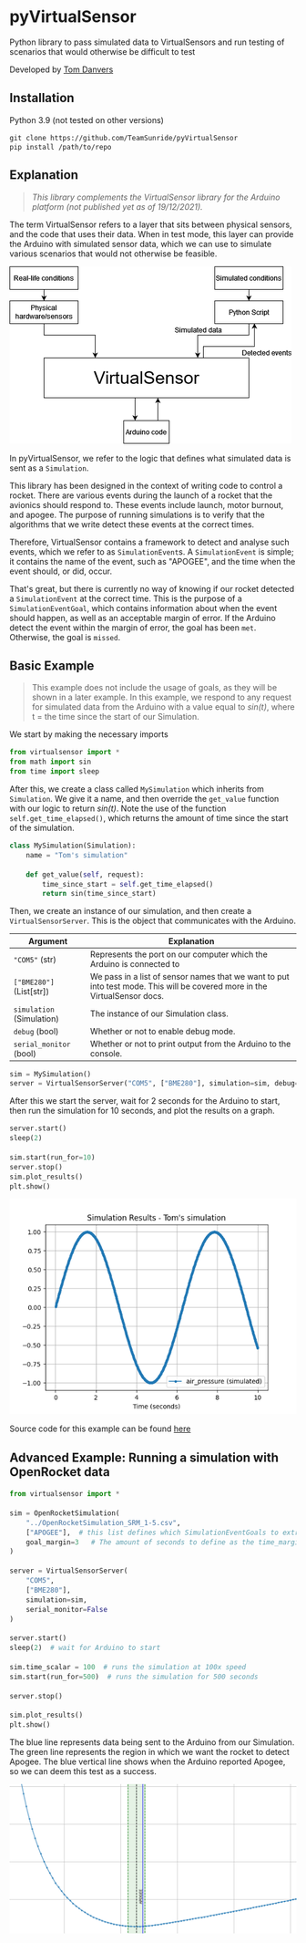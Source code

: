 # pyVirtualSensor

Python library to pass simulated data to VirtualSensors and run testing of scenarios that would otherwise be difficult to test

Developed by [Tom Danvers](https://github.com/TomD53)

## Installation

Python 3.9 (not tested on other versions)

    git clone https://github.com/TeamSunride/pyVirtualSensor
    pip install /path/to/repo

## Explanation

> *This library complements the VirtualSensor library for the Arduino platform (not published yet as of 19/12/2021).*

The term VirtualSensor refers to a layer that sits between physical sensors, and the code that uses their data.
When in test mode, this layer can provide the Arduino with simulated sensor data, which we can use to simulate various
scenarios that would not otherwise be feasible.

![A flowchart demonstrating the architecture of VirtualSensor](images/VirtualSensor.png)

In pyVirtualSensor, we refer to the logic that defines what simulated data is sent as a `Simulation`.

This library has been designed in the context of writing code to control a rocket. There are various events during the launch of a rocket that the avionics should respond to. These events include launch, motor burnout, and apogee. The purpose of running simulations is to verify that the algorithms that we write detect these events at the correct times.

Therefore, VirtualSensor contains a framework to detect and analyse such events, which we refer to as `SimulationEvent`s. A `SimulationEvent` is simple; it contains the name of the event, such as "APOGEE", and the time when the event should, or did, occur.

That's great, but there is currently no way of knowing if our rocket detected a `SimulationEvent` at the correct time. This is the purpose of a `SimulationEventGoal`, which contains information about when the event should happen, as well as an acceptable margin of error. If the Arduino detect the event within the margin of error, the goal has been `met`. Otherwise, the goal is `missed`.

## Basic Example

> This example does not include the usage of goals, as they will be shown in a later example. In this example, we respond to any request for simulated data from the Arduino with a value equal to *sin(t)*, where t = the time since the start of our Simulation.

We start by making the necessary imports

```py
from virtualsensor import *
from math import sin
from time import sleep
```

After this, we create a class called `MySimulation` which inherits from `Simulation`. We give it a name, and then override the `get_value` function with our logic to return *sin(t)*. Note the use of the function `self.get_time_elapsed()`, which returns the amount of time since the start of the simulation.

```py
class MySimulation(Simulation):
    name = "Tom's simulation"

    def get_value(self, request):
        time_since_start = self.get_time_elapsed()
        return sin(time_since_start)
```

Then, we create an instance of our simulation, and then create a `VirtualSensorServer`. This is the object that
communicates with the Arduino.


| Argument   | Explanation                                                                                                                |
| ------------ | ---------------------------------------------------------------------------------------------------------------------------- |
| `"COM5"` (str) | Represents the port on our computer which the Arduino is connected to                                                      |
| `["BME280"]` (List[str]) | We pass in a list of sensor names that we want to put into test mode. This will be covered more in the VirtualSensor docs. |
| `simulation` (Simulation) | The instance of our Simulation class. |
| `debug` (bool) | Whether or not to enable debug mode. |
| `serial_monitor` (bool)| Whether or not to print output from the Arduino to the console. |

```py
sim = MySimulation()
server = VirtualSensorServer("COM5", ["BME280"], simulation=sim, debug=False, serial_monitor=False)
```

After this we start the server, wait for 2 seconds for the Arduino to start, then run the simulation for 10 seconds, 
and plot the results on a graph.

```py
server.start()
sleep(2)

sim.start(run_for=10)
server.stop()
sim.plot_results()
plt.show()
```

![A graph showing the output of the basic example](images/basic_example.png)

Source code for this example can be found [here](examples/basic_example.py)

## Advanced Example: Running a simulation with OpenRocket data

```py
from virtualsensor import *

sim = OpenRocketSimulation(
    "../OpenRocketSimulation_SRM_1-5.csv",
    ["APOGEE"],  # this list defines which SimulationEventGoals to extract from the OpenRocket file
    goal_margin=3   # The amount of seconds to define as the time_margin for each auto generated goal
)

server = VirtualSensorServer(
    "COM5",
    ["BME280"],
    simulation=sim,
    serial_monitor=False
)

server.start()
sleep(2)  # wait for Arduino to start

sim.time_scalar = 100  # runs the simulation at 100x speed
sim.start(run_for=500)  # runs the simulation for 500 seconds

server.stop()

sim.plot_results()
plt.show()
```

The blue line represents data being sent to the Arduino from our Simulation. The green line represents the 
region in which we want the rocket to detect Apogee. The blue vertical line shows when the Arduino reported 
Apogee, so we can deem this test as a success.

![](images/openrocket_example_1.png)